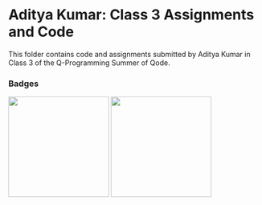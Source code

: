 # Aditya Kumar: Class 3 Assignments and Code
This folder contains code and assignments submitted by Aditya Kumar in Class 3 of the Q-Programming Summer of Qode.
### Badges
<img src="/badges/attendance.png" width="200px" height="200px"> <img src="/badges/assignment.png" width="200px" height="200px">